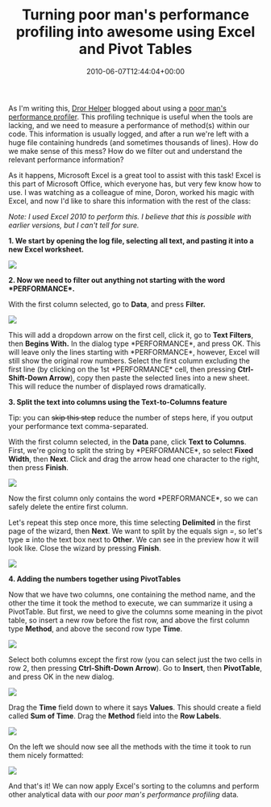 ﻿---
title: Turning poor man's performance profiling into awesome using Excel and Pivot Tables
date: 2010-06-07T12:44:04+00:00
---
As I'm writing this, [Dror Helper](http://blogs.microsoft.co.il/blogs/dhelper/) blogged about using a [poor man's performance profiler](http://blogs.microsoft.co.il/blogs/dhelper/archive/2010/06/02/poor-c-developer-s-performance-profiler.aspx). This profiling technique is useful when the tools are lacking, and we need to measure a performance of method(s) within our code. This information is usually logged, and after a run we're left with a huge file containing hundreds (and sometimes thousands of lines). How do we make sense of this mess? How do we filter out and understand the relevant performance information?

<!-- more -->

As it happens, Microsoft Excel is a great tool to assist with this task! Excel is this part of Microsoft Office, which everyone has, but very few know how to use. I was watching as a colleague of mine, Doron, worked his magic with Excel, and now I'd like to share this information with the rest of the class:

_Note: I used Excel 2010 to perform this. I believe that this is possible with earlier versions, but I can't tell for sure._

**1. We start by opening the log file, selecting all text, and pasting it into a new Excel worksheet.**

 ![](http://i0.wp.com/hmemcpy.com/wp-content/uploads/2010/09/SNAGHTML3e149d7c_1.png)

**2. Now we need to filter out anything not starting with the word \*PERFORMANCE\*.** 

With the first column selected, go to **Data**, and press **Filter.**

 ![](http://i1.wp.com/hmemcpy.com/wp-content/uploads/2010/09/image_3.png)

This will add a dropdown arrow on the first cell, click it, go to **Text Filters**, then **Begins With.** In the dialog type \*PERFORMANCE\*, and press OK. This will leave only the lines starting with \*PERFORMANCE\*, however, Excel will still show the original row numbers. Select the first column excluding the first line (by clicking on the 1st \*PERFORMANCE\* cell, then pressing **Ctrl-Shift-Down Arrow**), copy then paste the selected lines into a new sheet. This will reduce the number of displayed rows dramatically.

**3. Split the text into columns using the Text-to-Columns feature**

Tip: you can <strike>skip this step</strike> reduce the number of steps here, if you output your performance text comma-separated.

With the first column selected, in the **Data** pane, click **Text to Columns**. First, we're going to split the string by \*PERFORMANCE\*, so select **Fixed Width**, then **Next**. Click and drag the arrow head one character to the right, then press **Finish**.

 ![](http://i0.wp.com/hmemcpy.com/wp-content/uploads/2010/09/SNAGHTML3e3d5e3c_1.png)

Now the first column only contains the word \*PERFORMANCE\*, so we can safely delete the entire first column.

Let's repeat this step once more, this time selecting **Delimited** in the first page of the wizard, then **Next**. We want to split by the equals sign *=*, so let's type **=** into the text box next to **Other**. We can see in the preview how it will look like. Close the wizard by pressing **Finish**.

 ![](http://i1.wp.com/hmemcpy.com/wp-content/uploads/2010/09/SNAGHTML3e412dbb_1.png)

**4. Adding the numbers together using PivotTables**

Now that we have two columns, one containing the method name, and the other the time it took the method to execute, we can summarize it using a PivotTable. But first, we need to give the columns some meaning in the pivot table, so insert a new row before the fist row, and above the first column type **Method**, and above the second row type **Time**.

 ![](http://i2.wp.com/hmemcpy.com/wp-content/uploads/2010/09/SNAGHTML3e456020_1.png)

Select both columns except the first row (you can select just the two cells in row 2, then pressing **Ctrl-Shift-Down Arrow**). Go to **Insert**, then **PivotTable**, and press OK in the new dialog.

 ![](http://i0.wp.com/hmemcpy.com/wp-content/uploads/2010/09/image_6.png)

Drag the **Time** field down to where it says **Values**. This should create a field called **Sum of Time**. Drag the **Method** field into the **Row Labels**.

 ![](http://i2.wp.com/hmemcpy.com/wp-content/uploads/2010/09/image_91.png)

On the left we should now see all the methods with the time it took to run them nicely formatted:

![](http://i0.wp.com/hmemcpy.com/wp-content/uploads/2010/09/image_14.png) 

And that's it! We can now apply Excel's sorting to the columns and perform other analytical data with our *poor man's performance profiling* data.
